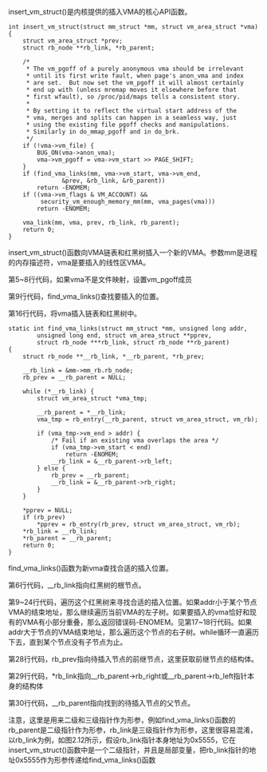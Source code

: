 insert_vm_struct()是内核提供的插入VMA的核心API函数。

```
int insert_vm_struct(struct mm_struct *mm, struct vm_area_struct *vma)
{
	struct vm_area_struct *prev;
	struct rb_node **rb_link, *rb_parent;

	/*
	 * The vm_pgoff of a purely anonymous vma should be irrelevant
	 * until its first write fault, when page's anon_vma and index
	 * are set.  But now set the vm_pgoff it will almost certainly
	 * end up with (unless mremap moves it elsewhere before that
	 * first wfault), so /proc/pid/maps tells a consistent story.
	 *
	 * By setting it to reflect the virtual start address of the
	 * vma, merges and splits can happen in a seamless way, just
	 * using the existing file pgoff checks and manipulations.
	 * Similarly in do_mmap_pgoff and in do_brk.
	 */
	if (!vma->vm_file) {
		BUG_ON(vma->anon_vma);
		vma->vm_pgoff = vma->vm_start >> PAGE_SHIFT;
	}
	if (find_vma_links(mm, vma->vm_start, vma->vm_end,
			   &prev, &rb_link, &rb_parent))
		return -ENOMEM;
	if ((vma->vm_flags & VM_ACCOUNT) &&
	     security_vm_enough_memory_mm(mm, vma_pages(vma)))
		return -ENOMEM;

	vma_link(mm, vma, prev, rb_link, rb_parent);
	return 0;
}
```

insert_vm_struct()函数向VMA链表和红黑树插入一个新的VMA。参数mm是进程的内存描述符，vma是要插入的线性区VMA。

第5~8行代码，如果vma不是文件映射，设置vm_pgoff成员

第9行代码，find_vma_links()查找要插入的位置。

第16行代码，将vma插入链表和红黑树中。

```
static int find_vma_links(struct mm_struct *mm, unsigned long addr,
		unsigned long end, struct vm_area_struct **pprev,
		struct rb_node ***rb_link, struct rb_node **rb_parent)
{
	struct rb_node **__rb_link, *__rb_parent, *rb_prev;

	__rb_link = &mm->mm_rb.rb_node;
	rb_prev = __rb_parent = NULL;

	while (*__rb_link) {
		struct vm_area_struct *vma_tmp;

		__rb_parent = *__rb_link;
		vma_tmp = rb_entry(__rb_parent, struct vm_area_struct, vm_rb);

		if (vma_tmp->vm_end > addr) {
			/* Fail if an existing vma overlaps the area */
			if (vma_tmp->vm_start < end)
				return -ENOMEM;
			__rb_link = &__rb_parent->rb_left;
		} else {
			rb_prev = __rb_parent;
			__rb_link = &__rb_parent->rb_right;
		}
	}

	*pprev = NULL;
	if (rb_prev)
		*pprev = rb_entry(rb_prev, struct vm_area_struct, vm_rb);
	*rb_link = __rb_link;
	*rb_parent = __rb_parent;
	return 0;
}
```

find_vma_links()函数为新vma查找合适的插入位置。

第6行代码，__rb_link指向红黑树的根节点。

第9~24行代码，遍历这个红黑树来寻找合适的插入位置。如果addr小于某个节点VMA的结束地址，那么继续遍历当前VMA的左子树。如果要插入的vma恰好和现有的VMA有小部分重叠，那么返回错误码-ENOMEM。见第17~18行代码。如果addr大于节点的VMA结束地址，那么遍历这个节点的右子树。while循环一直遍历下去，直到某个节点没有子节点为止。

第28行代码，rb_prev指向待插入节点的前继节点，这里获取前继节点的结构体。

第29行代码，*rb_link指向__rb_parent->rb_right或__rb_parent->rb_left指针本身的结构体

第30行代码，__rb_parent指向找到的待插入节点的父节点。

注意，这里是用来二级和三级指针作为形参，例如find_vma_links()函数的rb_parent是二级指针作为形参，rb_link是三级指针作为形参，这里很容易混淆，以rb_link为例，如图2.12所示，假设rb_link指针本身地址为0x5555，它在insert_vm_struct()函数中是一个二级指针，并且是局部变量，把rb_link指针的地址0x5555作为形参传递给find_vma_links()函数